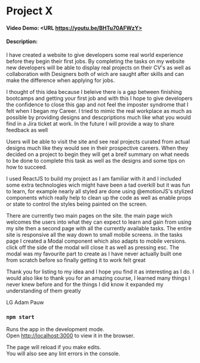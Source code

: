 # Project X
#### Video Demo:  <URL https://youtu.be/BHTu70AFWzY>
#### Description:
I have created a website to give developers some real world experience before they begin their first jobs. By completing the tasks on my website 
new developers will be able to display real projects on their CV's as well as collaboration with Designers both of wich are saught after skills and can make
the difference when applying for jobs.

I thought of this idea because I beleive there is a gap between finishing bootcamps and getting your first job and with this I hope to give developers the confidence to close this gap and not feel the imposter syndrome that I felt when I began my Career. I tried to mimic the real workplace as much as possible by providing designs and descpriptions much like what you would find in a Jira ticket at work. In the future I will provide a way to share feedback as well

Users will be able to visit the site and see real projects curated from actual designs much like they would see in their prospective careers. When they decided on a project to begin they will get a breif summary on what needs to be done to complete this task as well as the designs and some tips on how to succeed.

I used ReactJS to build my project as I am familiar with it and I included some extra technologies wich might have been a tad overkill but it was fun to learn, for example nearly all styled are done using @emotionJS's stylized components which really help to clean up the code as well as enable props or state to control the styles being painted on the screen. 

There are currently two main pages on the site. the main page wich welcomes the users into what they can expect to learn and gain from using my site then a second page with all the currently available tasks. The entire site is responsive all the way down to small mobile screens. in the tasks page I created a Modal component which also adapts to mobile versions. click off the side of the modal will close it as well as pressing esc. The modal was my favourite part to create as I have never actually built one from scratch before so finally getting it to work felt great

Thank you for listing to my idea and I hope you find it as interesting as I do. 
I would also like to thank you for an amazing course, I learned many things I never knew before and for the things I did know it expanded my understanding of them greatly 

LG
Adam Pauw
### `npm start`

Runs the app in the development mode.<br>
Open [http://localhost:3000](http://localhost:3000) to view it in the browser.

The page will reload if you make edits.<br>
You will also see any lint errors in the console.

